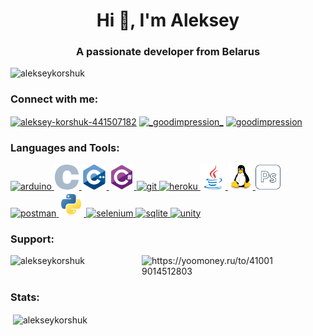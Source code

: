 <h1 align="center">Hi 👋, I'm Aleksey</h1>
<h3 align="center">A passionate developer from Belarus</h3>

<p align="left"> <img src="https://komarev.com/ghpvc/?username=alekseykorshuk&label=Visitors&color=0e75b6&style=flat" alt="alekseykorshuk" /> </p>



<h3 align="left">Connect with me:</h3>
<p align="left">
<a href="https://linkedin.com/in/aleksey-korshuk" target="blank"><img align="center" src="https://cdn.jsdelivr.net/npm/simple-icons@3.0.1/icons/linkedin.svg" alt="aleksey-korshuk-441507182" height="30" width="40" /></a>
<a href="https://instagram.com/_goodimpression_" target="blank"><img align="center" src="https://cdn.jsdelivr.net/npm/simple-icons@3.0.1/icons/instagram.svg" alt="_goodimpression_" height="30" width="40" /></a>
 <a href="https://t.me/goodimpression" target="blank"><img align="center" src="https://cdn.jsdelivr.net/npm/simple-icons@4.19.0/icons/telegram.svg" alt="goodimpression" height="30" width="40" /></a>
</p>

<h3 align="left">Languages and Tools:</h3>
<p align="left"> <a href="https://www.arduino.cc/" target="_blank"> <img src="https://cdn.worldvectorlogo.com/logos/arduino-1.svg" alt="arduino" width="40" height="40"/> </a> <a href="https://www.cprogramming.com/" target="_blank"> <img src="https://raw.githubusercontent.com/devicons/devicon/master/icons/c/c-original.svg" alt="c" width="40" height="40"/> </a> <a href="https://www.w3schools.com/cpp/" target="_blank"> <img src="https://raw.githubusercontent.com/devicons/devicon/master/icons/cplusplus/cplusplus-original.svg" alt="cplusplus" width="40" height="40"/> </a> <a href="https://www.w3schools.com/cs/" target="_blank"> <img src="https://raw.githubusercontent.com/devicons/devicon/master/icons/csharp/csharp-original.svg" alt="csharp" width="40" height="40"/> </a> <a href="https://git-scm.com/" target="_blank"> <img src="https://www.vectorlogo.zone/logos/git-scm/git-scm-icon.svg" alt="git" width="40" height="40"/> </a> <a href="https://heroku.com" target="_blank"> <img src="https://www.vectorlogo.zone/logos/heroku/heroku-icon.svg" alt="heroku" width="40" height="40"/> </a> <a href="https://www.java.com" target="_blank"> <img src="https://raw.githubusercontent.com/devicons/devicon/master/icons/java/java-original.svg" alt="java" width="40" height="40"/> </a> <a href="https://www.linux.org/" target="_blank"> <img src="https://raw.githubusercontent.com/devicons/devicon/master/icons/linux/linux-original.svg" alt="linux" width="40" height="40"/> </a> <a href="https://www.photoshop.com/en" target="_blank"> <img src="https://raw.githubusercontent.com/devicons/devicon/master/icons/photoshop/photoshop-line.svg" alt="photoshop" width="40" height="40"/> </a> <a href="https://postman.com" target="_blank"> <img src="https://www.vectorlogo.zone/logos/getpostman/getpostman-icon.svg" alt="postman" width="40" height="40"/> </a> <a href="https://www.python.org" target="_blank"> <img src="https://raw.githubusercontent.com/devicons/devicon/master/icons/python/python-original.svg" alt="python" width="40" height="40"/> </a> <a href="https://www.selenium.dev" target="_blank"> <img src="https://raw.githubusercontent.com/detain/svg-logos/780f25886640cef088af994181646db2f6b1a3f8/svg/selenium-logo.svg" alt="selenium" width="40" height="40"/> </a> <a href="https://www.sqlite.org/" target="_blank"> <img src="https://www.vectorlogo.zone/logos/sqlite/sqlite-icon.svg" alt="sqlite" width="40" height="40"/> </a> <a href="https://unity.com/" target="_blank"> <img src="https://www.vectorlogo.zone/logos/unity3d/unity3d-icon.svg" alt="unity" width="40" height="40"/> </a> </p>

<h3 align="left">Support:</h3>
<p><a href="https://www.buymeacoffee.com/alekseykorshuk"> <img align="left" src="https://cdn.buymeacoffee.com/buttons/v2/default-yellow.png" height="50" width="210" alt="alekseykorshuk" /></a><a href="https://yoomoney.ru/to/410019014512803"> <img align="left" src="https://yoomoney.ru/i/shop/iomoney_logo_white_example.png" height="50" width="210" alt="https://yoomoney.ru/to/410019014512803" /></a></p><br><br>

<h3 align="left">Stats:</h3>
<p>&nbsp;<img align="center" src="https://github-readme-stats.vercel.app/api?username=alekseykorshuk&show_icons=true&theme=dark&cache_seconds=1800&locale=en" alt="alekseykorshuk" /></p>
